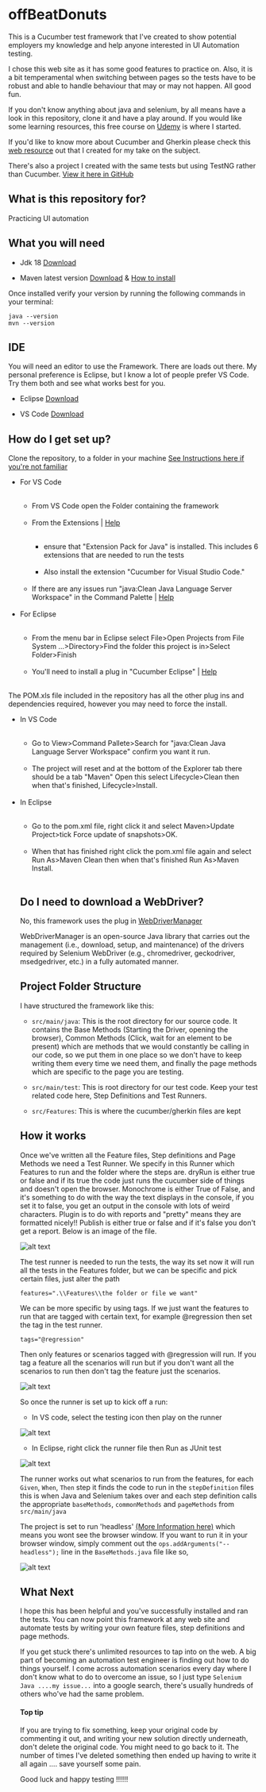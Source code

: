 # offBeatDonuts
This is a Cucumber test framework that I've created to show potential employers my knowledge and help anyone interested in UI Automation testing.

I chose this web site as it has some good features to practice on. Also, it is a bit temperamental when switching between pages so the tests have to be robust and able to handle behaviour that may or may not happen. All good fun.

If you don't know anything about java and selenium, by all means have a look in this repository, clone it and have a play around. If you would like some learning resources, this free course on [Udemy](https://www.udemy.com/course/automateseleniumusingjava/) is where I started.

If you'd like to know more about Cucumber and Gherkin please check this [web resource](https://jonconnorati.github.io/MyBDD_version1.github.io/) out that I created for my take on the subject. 

There's also a project I created with the same tests but using TestNG rather than Cucumber. [View it here in GitHub](https://github.com/JonConnorATI/donutsPageObjectModel)
  

## What is this repository for? ###
Practicing UI automation 

## What you will need
* Jdk 18 [Download](https://adoptium.net/en-GB/temurin/releases/?version=18)

* Maven latest version [Download](https://maven.apache.org/download.cgi) & [How to install](https://maven.apache.org/install.html)

Once installed verify your version by running the following commands in your terminal:  
    
    java --version
    mvn --version

## IDE
You will need an editor to use the Framework. There are loads out there. My personal preference is Eclipse, but I know a lot of people prefer VS Code. Try them both and see what works best for you.

* Eclipse [Download](https://www.eclipse.org/downloads/packages/release/luna/sr2/eclipse-ide-java-developers)

* VS Code [Download](https://code.visualstudio.com/download)

## How do I get set up? ###

Clone the repository, to a folder in your machine [See Instructions here if you're not familiar](https://docs.github.com/en/desktop/contributing-and-collaborating-using-github-desktop/adding-and-cloning-repositories/cloning-and-forking-repositories-from-github-desktop)
		

<ul>
	<li>For VS Code</li><br>
		<ul>
			<li>From VS Code open the Folder containing the framework</li><br>
			<li>From the Extensions | <a href="https://code.visualstudio.com/docs/editor/extension-marketplace" target="_blank">Help</a></li><br>
				<ul>
					<li>ensure that "Extension Pack for Java" is installed. This includes 6 extensions that are needed to run the tests</li><br>
					<li>Also install the extension "Cucumber for Visual Studio Code."</li><br>		
				</ul>
			<li>If there are any issues run "java:Clean Java Language Server Workspace" in the Command Palette | <a href="https://code.visualstudio.com/api/ux-guidelines/command-palette" target="_blank">Help</a></li><br>
		</ul>
	<li>For Eclipse</li><br>
		<ul>
		<li>From the menu bar in Eclipse select File>Open Projects from File System ...>Directory>Find the folder this project is in>Select Folder>Finish</li><br>
		<li>You'll need to install a plug in "Cucumber Eclipse" | <a href="https://www.eclipse.org/community/eclipse_newsletter/2017/february/article7.php" target="_blank">Help</a></li><br>
		</ul>
</ul>

The POM.xls file included in the repository has all the other plug ins and dependencies required, however you may need to force the install.

<ul>
	<li>In VS Code</li><br>
		<ul>
			<li>Go to View>Command Pallete>Search for "java:Clean Java Language Server Workspace" confirm you want it run.</li><br>
			<li>The project will reset and at the bottom of the Explorer tab there should be a tab "Maven" Open this select Lifecycle>Clean then when that's finished, Lifecycle>Install.</li><br>
		</ul>
	<li>In Eclipse</li><br>
		<ul>
			<li>Go to the pom.xml file, right click it and select Maven>Update Project>tick Force update of snapshots>OK.</li><br>
			<li>When that has finished right click the pom.xml file again and select Run As>Maven Clean then when that's finished Run As>Maven Install.</li><br>
		</ul		
</ul> 

## Do I need to download a WebDriver? 

No, this framework uses the plug in [WebDriverManager](https://github.com/bonigarcia/webdrivermanager)

WebDriverManager is an open-source Java library that carries out the management (i.e., download, setup, and maintenance) of the drivers required by Selenium WebDriver (e.g., chromedriver, geckodriver, msedgedriver, etc.) in a fully automated manner. 

## Project Folder Structure

I have structured the framework like this:

* `src/main/java`: This is the root directory for our source code. It contains the Base Methods (Starting the Driver, opening the browser), Common Methods (Click, wait for an element to be present) which are methods that we would constantly be calling in our code, so we put them in one place so we don't have to keep writing them every time we need them, and finally the page methods which are specific to the page you are testing.
 

* `src/main/test`: This is root directory for our test code. Keep your test related code here, Step Definitions and Test Runners.


* `src/Features`: This is where the cucumber/gherkin files are kept

## How it works

Once we've written all the Feature files, Step definitions and Page Methods we need a Test Runner. We specify in this Runner which Features to run and the folder where the steps are. dryRun is either true or false and if its true the code just runs the cucumber side of things and doesn't open the browser. Monochrome is either True of False, and it's something to do with the way the text displays in the console, if you set it to false, you get an output in the console with lots of weird characters. Plugin is to do with reports and "pretty" means they are formatted nicely!! Publish is either true or false and if it's false you don't get a report. Below is an image of the file.

![alt text](Resources/TestRunner.png) 

The test runner is needed to run the tests, the way its set now it will run all the tests in the Features folder, but we can be specific and pick certain files, just alter the path

`features=".\\Features\\the folder or file we want"`

We can be more specific by using tags. If we just want the features to run that are tagged with certain text, for example @regression then set the tag in the test runner.

`tags="@regression"`

Then only features or scenarios tagged with @regression will run. If you tag a feature all the scenarios will run but if you don't want all the scenarios to run then don't tag the feature just the scenarios.

![alt text](Resources/TestTags.PNG)

So once the runner is set up to kick off a run:

* In VS code, select the testing icon then play on the runner

![alt text](Resources/startTest.PNG) 

* In Eclipse, right click the runner file then Run as JUnit test

![alt text](Resources/RunTest.png)


The runner works out what scenarios to run from the features, for each `Given`, `When`, `Then` step it finds the code to run in the `stepDefinition` files this is when Java and Selenium takes over and each step definition calls the appropriate `baseMethods`, `commonMethods` and `pageMethods` from `src/main/java` 

The project is set to run 'headless' [(More Information here)](https://smartbear.com/blog/selenium-tests-headless/) which means you wont see the browser window. If you want to run it in your browser window, simply comment out the `ops.addArguments("--headless");` line in the `BaseMethods.java` file like so,

![alt text](Resources/Headless.png)

## What Next

I hope this has been helpful and you've successfully installed and ran the tests. You can now point this framework at any web site and automate tests by writing your own feature files, step definitions and page methods.

If you get stuck there's unlimited resources to tap into on the web. A big part of becoming an automation test engineer is finding out how to do things yourself. I come across automation scenarios every day where I don't know what to do to overcome an issue, so I just type `Selenium Java ....my issue...` into a google search, there's usually hundreds of others who've had the same problem.

#### Top tip

If you are trying to fix something, keep your original code by commenting it out, and writing your new solution directly underneath, don't delete the original code. You might need to go back to it. The number of times I've deleted something then ended up having to write it all again .... save yourself some pain.

Good luck and happy testing !!!!!!<br><br><br>


    
